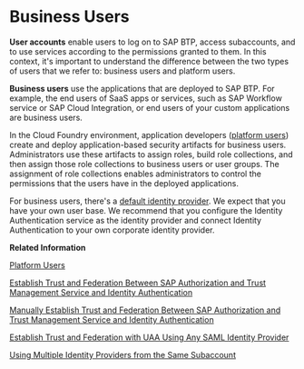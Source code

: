 <!-- loio3a3f0e1eca5f4962bc7ff436424cc048 -->

# Business Users

**User accounts** enable users to log on to SAP BTP, access subaccounts, and to use services according to the permissions granted to them. In this context, it's important to understand the difference between the two types of users that we refer to: business users and platform users.

**Business users** use the applications that are deployed to SAP BTP. For example, the end users of SaaS apps or services, such as SAP Workflow service or SAP Cloud Integration, or end users of your custom applications are business users.

In the Cloud Foundry environment, application developers \([platform users](platform-users-9e5e635.md)\) create and deploy application-based security artifacts for business users. Administrators use these artifacts to assign roles, build role collections, and then assign those role collections to business users or user groups. The assignment of role collections enables administrators to control the permissions that the users have in the deployed applications.

For business users, there's a [default identity provider](default-identity-provider-d6a8db7.md). We expect that you have your own user base. We recommend that you configure the Identity Authentication service as the identity provider and connect Identity Authentication to your own corporate identity provider.

**Related Information**  


[Platform Users](platform-users-9e5e635.md "User accounts enable users to log on to SAP BTP, access subaccounts, and to use services according to the permissions granted to them. In this context, it's important to understand the difference between the two types of users that we refer to: Platform users and business users.")

[Establish Trust and Federation Between SAP Authorization and Trust Management Service and Identity Authentication](establish-trust-and-federation-between-sap-authorization-and-trust-management-service-a-161f8f0.md "Use your SAP Cloud Identity Services - Identity Authentication tenant as an identity provider or a proxy to your own identity provider hosting your business users. This method avoids the upload and download of SAML meta data by using Open ID Connect (OIDC) to establish trust.")

[Manually Establish Trust and Federation Between SAP Authorization and Trust Management Service and Identity Authentication](manually-establish-trust-and-federation-between-sap-authorization-and-trust-management-7c6aa87.md#loio7c6aa87459764b179aeccadccd4f91f3 "Use your SAP Cloud Identity Services - Identity Authentication tenant as an identity provider or a proxy to your own identity provider hosting your business users. Exchange SAML metadata to establish trust with the Identity Authentication tenant and then register your subaccount with the tenant. To complete federation, maintain the federation attributes of the user groups.")

[Establish Trust and Federation with UAA Using Any SAML Identity Provider](establish-trust-and-federation-with-uaa-using-any-saml-identity-provider-2ce3938.md#loio2ce3938c66d94479848bff3090999027 "To establish trust, configure the trust configuration of the SAML 2.0 identity provider in your subaccount using the SAP BTP cockpit. Next, register your subaccount in User Account and Authentication service using the administration console of your SAML 2.0 identity provider. To complete federation, maintain the federation attributes of the SAML 2.0 user groups. This makes sure that you can assign authorizations to user groups.")

[Using Multiple Identity Providers from the Same Subaccount](using-multiple-identity-providers-from-the-same-subaccount-b8c0aac.md "You need to use multiple identity providers for different groups of business users. You want to guide business users to the right identity provider for logon.")

